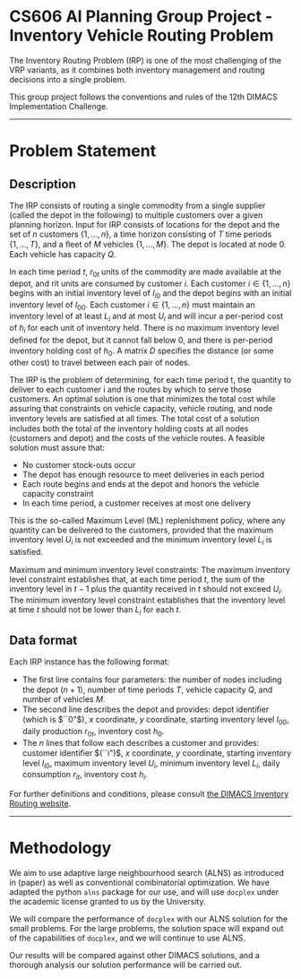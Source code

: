 # CS606 AI Planning Group Project - Inventory Vehicle Routing Problem

The Inventory Routing Problem (IRP) is one of the most challenging of the VRP variants, as it combines both inventory management and routing decisions into a single problem.

This group project follows the conventions and rules of the 12th DIMACS Implementation Challenge.

----

# Problem Statement

## Description

The IRP consists of routing a single commodity from a single supplier (called the depot in the following) to multiple customers over a given planning horizon. Input for IRP consists of locations for the depot and the set of $n$ customers $\{1,\dots,n\}$, a time horizon consisting of $T$ time periods $\{1,\dots ,T\}$, and a ﬂeet of $M$ vehicles $\{1,\dots ,M\}$. The depot is located at node 0. Each vehicle has capacity $Q$.

In each time period $t$, $r_{0t}$ units of the commodity are made available at the depot, and rit units are  consumed by customer $i$. Each customer $i\in \{1,\dots ,n\}$ begins with an initial inventory level of $I_{i0}$ and the depot begins with an initial inventory level of $I_{00}$. Each customer $i \in \{1,\dots , n\}$ must maintain an inventory level of at least $L_i$ and at most $U_i$ and will incur a per-period cost of $h_i$ for each unit of inventory held. There is no maximum inventory level deﬁned for the depot, but it cannot fall below 0, and there is per-period inventory holding cost of $h_0$. A matrix $D$ speciﬁes the distance (or some other cost) to travel between each pair of nodes.

The IRP is the problem of determining, for each time period t, the quantity to deliver to each customer i and the routes by which to serve those customers. An optimal solution is one that minimizes the total cost while assuring that constraints on vehicle capacity, vehicle routing, and node inventory levels are satisﬁed at all times. The total cost of a solution includes both the total of the inventory holding costs at all nodes (customers and depot) and the costs of the vehicle routes. A feasible solution must assure that:

- No customer stock-outs occur
- The depot has enough resource to meet deliveries in each period
- Each route begins and ends at the depot and honors the vehicle capacity constraint
- In each time period, a customer receives at most one delivery

This is the so-called Maximum Level (ML) replenishment policy, where any quantity can be delivered to the customers, provided that the maximum inventory level $U_i$ is not exceeded and the minimum inventory level $L_i$ is satisﬁed.

Maximum and minimum inventory level constraints: The maximum inventory level constraint establishes that, at each time period $t$, the sum of the inventory level in $t−1$ plus the quantity received in $t$ should not exceed $U_i$. The minimum inventory level constraint establishes that the inventory level at time $t$ should not be lower than $L_i$ for each $t$.

## Data format

Each IRP instance has the following format:

- The ﬁrst line contains four parameters: the number of nodes including the depot $(n+1)$, number of time periods $T$, vehicle capacity $Q$, and number of vehicles $M$.
- The second line describes the depot and provides: depot identiﬁer (which is $``0"$), $x$ coordinate, $y$ coordinate, starting inventory level $I_{00}$, daily production $r_{0t}$, inventory cost $h_0$.
- The $n$ lines that follow each describes a customer and provides: customer identiﬁer $(``i")$, $x$ coordinate, $y$ coordinate, starting inventory level $I_{i0}$, maximum inventory level $U_i$, minimum inventory level $L_i$, daily consumption $r_{it}$, inventory cost $h_i$.

For further definitions and conditions, please consult [the DIMACS Inventory Routing website](http://dimacs.rutgers.edu/programs/challenge/vrp/irp/).

----

# Methodology

We aim to use adaptive large neighbourhood search (ALNS) as introduced in (paper) as well as conventional combinatorial optimization. We have adapted the python `alns` package for our use, and will use `docplex` under the academic license granted to us by the University.

We will compare the performance of `docplex` with our ALNS solution for the small problems. For the large problems, the solution space will expand out of the capabilities of `docplex`, and we will continue to use ALNS.

Our results will be compared against other DIMACS solutions, and a thorough analysis our solution performance will be carried out.